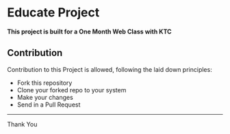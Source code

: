 # Educate Project

**This project is built for a One Month Web Class with KTC**

## Contribution
Contribution to this Project is allowed, following the laid down principles: 
- Fork this repository
- Clone your forked repo to your system 
- Make your changes 
- Send in a Pull Request
 
---
Thank You
